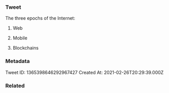 ### Tweet
The three epochs of the Internet:

1. Web

2. Mobile

3. Blockchains

### Metadata
Tweet ID: 1365398646292967427
Created At: 2021-02-26T20:29:39.000Z

### Related

